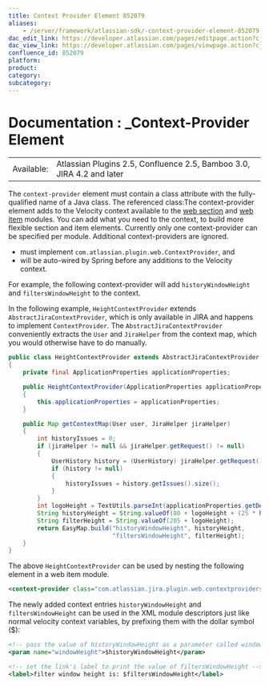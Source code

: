 ```yaml
---
title: Context Provider Element 852079
aliases:
    - /server/framework/atlassian-sdk/-context-provider-element-852079.html
dac_edit_link: https://developer.atlassian.com/pages/editpage.action?cjm=wozere&pageId=852079
dac_view_link: https://developer.atlassian.com/pages/viewpage.action?cjm=wozere&pageId=852079
confluence_id: 852079
platform:
product:
category:
subcategory:
---
```

# Documentation : \_Context-Provider Element

|            |                                                                       |
|------------|-----------------------------------------------------------------------|
| Available: | Atlassian Plugins 2.5, Confluence 2.5, Bamboo 3.0, JIRA 4.2 and later |

The `context-provider` element must contain a class attribute with the fully-qualified name of a Java class. The referenced class:The context-provider element adds to the Velocity context available to the [web section](/server/framework/atlassian-sdk/web-section-plugin-module) and [web item](/server/framework/atlassian-sdk/web-item-plugin-module) modules. You can add what you need to the context, to build more flexible section and item elements. Currently only one context-provider can be specified per module. Additional context-providers are ignored.

-   must implement `com.atlassian.plugin.web.ContextProvider`, and
-   will be auto-wired by Spring before any additions to the Velocity context.

For example, the following context-provider will add `historyWindowHeight` and `filtersWindowHeight` to the context.

In the following example, `HeightContextProvider` extends `AbstractJiraContextProvider`, which is only available in JIRA and happens to implement `ContextProvider`. The `AbstractJiraContextProvider` conveniently extracts the `User` and `JiraHelper` from the context map, which you would otherwise have to do manually.

``` java
public class HeightContextProvider extends AbstractJiraContextProvider
{
    private final ApplicationProperties applicationProperties;

    public HeightContextProvider(ApplicationProperties applicationProperties)
    {
        this.applicationProperties = applicationProperties;
    }

    public Map getContextMap(User user, JiraHelper jiraHelper)
    {
        int historyIssues = 0;
        if (jiraHelper != null && jiraHelper.getRequest() != null)
        {
            UserHistory history = (UserHistory) jiraHelper.getRequest().getSession().getAttribute(SessionKeys.USER_ISSUE_HISTORY);
            if (history != null)
            {
                historyIssues = history.getIssues().size();
            }
        }
        int logoHeight = TextUtils.parseInt(applicationProperties.getDefaultBackedString(APKeys.JIRA_LF_LOGO_HEIGHT));
        String historyHeight = String.valueOf(80 + logoHeight + (25 * historyIssues));
        String filterHeight = String.valueOf(205 + logoHeight);
        return EasyMap.build("historyWindowHeight", historyHeight,
                             "filtersWindowHeight", filterHeight);
    }
}
```

The above `HeightContextProvider` can be used by nesting the following element in a web item module.

``` xml
<context-provider class="com.atlassian.jira.plugin.web.contextproviders.HeightContextProvider" />
```

The newly added context entries `historyWindowHeight` and `filtersWindowHeight` can be used in the XML module descriptors just like normal velocity context variables, by prefixing them with the dollar symbol ($):

``` xml
<!-- pass the value of historyWindowHeight as a parameter called windowHeight (see param element above for its usage) -->
<param name="windowHeight">$historyWindowHeight</param>

<!-- set the link's label to print the value of filtersWindowHeight -->
<label>filter window height is: $filtersWindowHeight</label>
```


















































































































































































































































































































